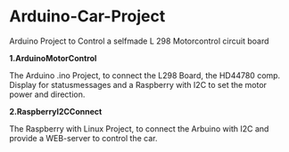 # Arduino-Car-Project
Arduino Project to Control a selfmade L 298 Motorcontrol circuit board

**1.ArduinoMotorControl**

The Arduino .ino Project, to connect the L298 Board, the HD44780 comp. Display for statusmessages and a Raspberry with I2C to set the motor power and direction.

**2.RaspberryI2CConnect**

The Raspberry with Linux Project, to connect the Arbuino with I2C and provide a WEB-server to control the car.

